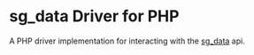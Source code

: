 # sg_data Driver for PHP
A PHP driver implementation for interacting with the [sg_data](https://github.com/justetz/sg_data) api.
